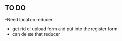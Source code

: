 ## TO DO

-Need location reducer

- get rid of upload form and put into the register form
- can delete that reducer